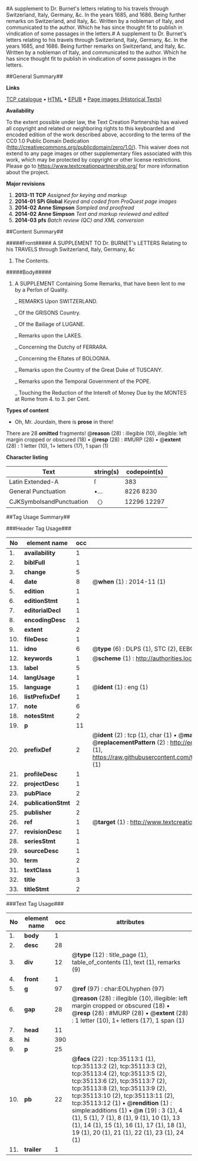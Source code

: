 #A supplement to Dr. Burnet's letters relating to his travels through Switzerland, Italy, Germany, &c. In the years 1685, and 1686. Being further remarks on Switzerland, and Italy, &c. Written by a nobleman of Italy, and communicated to the author. Which he has since thought fit to publish in vindication of some passages in the letters.#
A supplement to Dr. Burnet's letters relating to his travels through Switzerland, Italy, Germany, &c. In the years 1685, and 1686. Being further remarks on Switzerland, and Italy, &c. Written by a nobleman of Italy, and communicated to the author. Which he has since thought fit to publish in vindication of some passages in the letters.

##General Summary##

**Links**

[TCP catalogue](http://www.ota.ox.ac.uk/tcp/)  • 
[HTML](http://tei.it.ox.ac.uk/tcp/Texts-HTML/free/A61/A61982.html)  • 
[EPUB](http://tei.it.ox.ac.uk/tcp/Texts-EPUB/free/A61/A61982.epub) • 
[Page images (Historical Texts)](https://historicaltexts.jisc.ac.uk/eebo-99830660e)

**Availability**

To the extent possible under law, the Text Creation Partnership has waived all copyright and related or neighboring rights to this keyboarded and encoded edition of the work described above, according to the terms of the CC0 1.0 Public Domain Dedication (http://creativecommons.org/publicdomain/zero/1.0/). This waiver does not extend to any page images or other supplementary files associated with this work, which may be protected by copyright or other license restrictions. Please go to https://www.textcreationpartnership.org/ for more information about the project.

**Major revisions**

1. __2013-11__ __TCP__ *Assigned for keying and markup*
1. __2014-01__ __SPi Global__ *Keyed and coded from ProQuest page images*
1. __2014-02__ __Anne Simpson__ *Sampled and proofread*
1. __2014-02__ __Anne Simpson__ *Text and markup reviewed and edited*
1. __2014-03__ __pfs__ *Batch review (QC) and XML conversion*

##Content Summary##

#####Front#####
A SUPPLEMENT TO Dr. BURNET's LETTERS Relating to his TRAVELS through Switzerland, Italy, Germany, &c
1. The Contents.

#####Body#####

1. A SUPPLEMENT Containing Some Remarks, that have been ſent to me by a Perſon of Quality.

    _ REMARKS Upon SWITZERLAND.

    _ Of the GRISONS Country.

    _ Of the Bailiage of LUGANE.

    _ Remarks upon the LAKES.

    _ Concerning the Dutchy of FERRARA.

    _ Concerning the Eſtates of BOLOGNIA.

    _ Remarks upon the Country of the Great Duke of TUSCANY.

    _ Remarks upon the Temporal Government of the POPE.

    _ Touching the Reduction of the Intereſt of Money Due by the MONTES at Rome from 4. to 3. per Cent.

**Types of content**

  * Oh, Mr. Jourdain, there is **prose** in there!

There are 28 **omitted** fragments! 
 @__reason__ (28) : illegible (10), illegible: left margin cropped or obscured (18)  •  @__resp__ (28) : #MURP (28)  •  @__extent__ (28) : 1 letter (10), 1+ letters (17), 1 span (1)

**Character listing**


|Text|string(s)|codepoint(s)|
|---|---|---|
|Latin Extended-A|ſ|383|
|General Punctuation|•…|8226 8230|
|CJKSymbolsandPunctuation|〈〉|12296 12297|

##Tag Usage Summary##

###Header Tag Usage###

|No|element name|occ|attributes|
|---|---|---|---|
|1.|__availability__|1||
|2.|__biblFull__|1||
|3.|__change__|5||
|4.|__date__|8| @__when__ (1) : 2014-11 (1)|
|5.|__edition__|1||
|6.|__editionStmt__|1||
|7.|__editorialDecl__|1||
|8.|__encodingDesc__|1||
|9.|__extent__|2||
|10.|__fileDesc__|1||
|11.|__idno__|6| @__type__ (6) : DLPS (1), STC (2), EEBO-CITATION (1), PROQUEST (1), VID (1)|
|12.|__keywords__|1| @__scheme__ (1) : http://authorities.loc.gov/ (1)|
|13.|__label__|5||
|14.|__langUsage__|1||
|15.|__language__|1| @__ident__ (1) : eng (1)|
|16.|__listPrefixDef__|1||
|17.|__note__|6||
|18.|__notesStmt__|2||
|19.|__p__|11||
|20.|__prefixDef__|2| @__ident__ (2) : tcp (1), char (1)  •  @__matchPattern__ (2) : ([0-9\-]+):([0-9IVX]+) (1), (.+) (1)  •  @__replacementPattern__ (2) : http://eebo.chadwyck.com/downloadtiff?vid=$1&page=$2 (1), https://raw.githubusercontent.com/textcreationpartnership/Texts/master/tcpchars.xml#$1 (1)|
|21.|__profileDesc__|1||
|22.|__projectDesc__|1||
|23.|__pubPlace__|2||
|24.|__publicationStmt__|2||
|25.|__publisher__|2||
|26.|__ref__|1| @__target__ (1) : http://www.textcreationpartnership.org/docs/. (1)|
|27.|__revisionDesc__|1||
|28.|__seriesStmt__|1||
|29.|__sourceDesc__|1||
|30.|__term__|2||
|31.|__textClass__|1||
|32.|__title__|3||
|33.|__titleStmt__|2||


###Text Tag Usage###

|No|element name|occ|attributes|
|---|---|---|---|
|1.|__body__|1||
|2.|__desc__|28||
|3.|__div__|12| @__type__ (12) : title_page (1), table_of_contents (1), text (1), remarks (9)|
|4.|__front__|1||
|5.|__g__|97| @__ref__ (97) : char:EOLhyphen (97)|
|6.|__gap__|28| @__reason__ (28) : illegible (10), illegible: left margin cropped or obscured (18)  •  @__resp__ (28) : #MURP (28)  •  @__extent__ (28) : 1 letter (10), 1+ letters (17), 1 span (1)|
|7.|__head__|11||
|8.|__hi__|390||
|9.|__p__|25||
|10.|__pb__|22| @__facs__ (22) : tcp:35113:1 (1), tcp:35113:2 (2), tcp:35113:3 (2), tcp:35113:4 (2), tcp:35113:5 (2), tcp:35113:6 (2), tcp:35113:7 (2), tcp:35113:8 (2), tcp:35113:9 (2), tcp:35113:10 (2), tcp:35113:11 (2), tcp:35113:12 (1)  •  @__rendition__ (1) : simple:additions (1)  •  @__n__ (19) : 3 (1), 4 (1), 5 (1), 7 (1), 8 (1), 9 (1), 10 (1), 13 (1), 14 (1), 15 (1), 16 (1), 17 (1), 18 (1), 19 (1), 20 (1), 21 (1), 22 (1), 23 (1), 24 (1)|
|11.|__trailer__|1||
